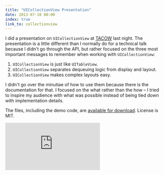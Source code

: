 ```yaml
---
title: "UICollectionView Presentation"
date: 2013-07-10 00:00
index: true
link_to: collectionview
---
```


I did a presentation on `UICollectionView` at [TACOW](http://tacow.org) last night. The presentation is a little different than I normally do for a technical talk because I didn't go through the API, but rather focused on the three most important messages to remember when working with `UICollectionView`:

1. `UICollectionView` is just like `UITableView`.
2. `UICollectionView` separates dequeuing logic from display and layout.
3. `UICollectionView` makes complex layouts easy.

I didn't go over the minutiae of how to use them because there is the documentation for that. I focused on the what rather than the how – I tried to inspire my audience with what was possible instead of being tied down with implementation details.

The files, including the demo code, are [available for download](http://static.ashfurrow.com/blog/uicollectionview.zip). License is MIT.

<div class="embed-responsive embed-responsive-16by9"><iframe mozallowfullscreen="" allowfullscreen="" src="https://player.vimeo.com/video/70055414?wmode=opaque&amp;api=1" data-embed="true" webkitallowfullscreen="" frameborder="0" class="embed-responsive-item"></iframe></div>
<!-- more -->
